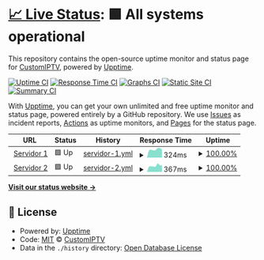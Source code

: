 # [📈 Live Status](https://CustomIPTV.github.io/RealTimeStatus): <!--live status--> **🟩 All systems operational**

This repository contains the open-source uptime monitor and status page for [CustomIPTV](https://CustomIPTV.github.io/RealTimeStatus), powered by [Upptime](https://github.com/upptime/upptime).

[![Uptime CI](https://github.com/CustomIPTV/RealTimeStatus/workflows/Uptime%20CI/badge.svg)](https://github.com/CustomIPTV/RealTimeStatus/actions?query=workflow%3A%22Uptime+CI%22)
[![Response Time CI](https://github.com/CustomIPTV/RealTimeStatus/workflows/Response%20Time%20CI/badge.svg)](https://github.com/CustomIPTV/RealTimeStatus/actions?query=workflow%3A%22Response+Time+CI%22)
[![Graphs CI](https://github.com/CustomIPTV/RealTimeStatus/workflows/Graphs%20CI/badge.svg)](https://github.com/CustomIPTV/RealTimeStatus/actions?query=workflow%3A%22Graphs+CI%22)
[![Static Site CI](https://github.com/CustomIPTV/RealTimeStatus/workflows/Static%20Site%20CI/badge.svg)](https://github.com/CustomIPTV/RealTimeStatus/actions?query=workflow%3A%22Static+Site+CI%22)
[![Summary CI](https://github.com/CustomIPTV/RealTimeStatus/workflows/Summary%20CI/badge.svg)](https://github.com/CustomIPTV/RealTimeStatus/actions?query=workflow%3A%22Summary+CI%22)

With [Upptime](https://upptime.js.org), you can get your own unlimited and free uptime monitor and status page, powered entirely by a GitHub repository. We use [Issues](https://github.com/CustomIPTV/RealTimeStatus/issues) as incident reports, [Actions](https://github.com/CustomIPTV/RealTimeStatus/actions) as uptime monitors, and [Pages](https://CustomIPTV.github.io/RealTimeStatus) for the status page.

<!--start: status pages-->
<!-- This summary is generated by Upptime (https://github.com/upptime/upptime) -->
<!-- Do not edit this manually, your changes will be overwritten -->
<!-- prettier-ignore -->
| URL | Status | History | Response Time | Uptime |
| --- | ------ | ------- | ------------- | ------ |
| <img alt="" src="https://icons.duckduckgo.com/ip3/suptv.co.ico" height="13"> [Servidor 1](http://suptv.co) | 🟩 Up | [servidor-1.yml](https://github.com/CustomIPTV/RealTimeStatus/commits/HEAD/history/servidor-1.yml) | <details><summary><img alt="Response time graph" src="./graphs/servidor-1/response-time-week.png" height="20"> 324ms</summary><br><a href="https://CustomIPTV.github.io/RealTimeStatus/history/servidor-1"><img alt="Response time 313" src="https://img.shields.io/endpoint?url=https%3A%2F%2Fraw.githubusercontent.com%2FCustomIPTV%2FRealTimeStatus%2FHEAD%2Fapi%2Fservidor-1%2Fresponse-time.json"></a><br><a href="https://CustomIPTV.github.io/RealTimeStatus/history/servidor-1"><img alt="24-hour response time 324" src="https://img.shields.io/endpoint?url=https%3A%2F%2Fraw.githubusercontent.com%2FCustomIPTV%2FRealTimeStatus%2FHEAD%2Fapi%2Fservidor-1%2Fresponse-time-day.json"></a><br><a href="https://CustomIPTV.github.io/RealTimeStatus/history/servidor-1"><img alt="7-day response time 324" src="https://img.shields.io/endpoint?url=https%3A%2F%2Fraw.githubusercontent.com%2FCustomIPTV%2FRealTimeStatus%2FHEAD%2Fapi%2Fservidor-1%2Fresponse-time-week.json"></a><br><a href="https://CustomIPTV.github.io/RealTimeStatus/history/servidor-1"><img alt="30-day response time 341" src="https://img.shields.io/endpoint?url=https%3A%2F%2Fraw.githubusercontent.com%2FCustomIPTV%2FRealTimeStatus%2FHEAD%2Fapi%2Fservidor-1%2Fresponse-time-month.json"></a><br><a href="https://CustomIPTV.github.io/RealTimeStatus/history/servidor-1"><img alt="1-year response time 302" src="https://img.shields.io/endpoint?url=https%3A%2F%2Fraw.githubusercontent.com%2FCustomIPTV%2FRealTimeStatus%2FHEAD%2Fapi%2Fservidor-1%2Fresponse-time-year.json"></a></details> | <details><summary><a href="https://CustomIPTV.github.io/RealTimeStatus/history/servidor-1">100.00%</a></summary><a href="https://CustomIPTV.github.io/RealTimeStatus/history/servidor-1"><img alt="All-time uptime 99.97%" src="https://img.shields.io/endpoint?url=https%3A%2F%2Fraw.githubusercontent.com%2FCustomIPTV%2FRealTimeStatus%2FHEAD%2Fapi%2Fservidor-1%2Fuptime.json"></a><br><a href="https://CustomIPTV.github.io/RealTimeStatus/history/servidor-1"><img alt="24-hour uptime 100.00%" src="https://img.shields.io/endpoint?url=https%3A%2F%2Fraw.githubusercontent.com%2FCustomIPTV%2FRealTimeStatus%2FHEAD%2Fapi%2Fservidor-1%2Fuptime-day.json"></a><br><a href="https://CustomIPTV.github.io/RealTimeStatus/history/servidor-1"><img alt="7-day uptime 100.00%" src="https://img.shields.io/endpoint?url=https%3A%2F%2Fraw.githubusercontent.com%2FCustomIPTV%2FRealTimeStatus%2FHEAD%2Fapi%2Fservidor-1%2Fuptime-week.json"></a><br><a href="https://CustomIPTV.github.io/RealTimeStatus/history/servidor-1"><img alt="30-day uptime 100.00%" src="https://img.shields.io/endpoint?url=https%3A%2F%2Fraw.githubusercontent.com%2FCustomIPTV%2FRealTimeStatus%2FHEAD%2Fapi%2Fservidor-1%2Fuptime-month.json"></a><br><a href="https://CustomIPTV.github.io/RealTimeStatus/history/servidor-1"><img alt="1-year uptime 99.99%" src="https://img.shields.io/endpoint?url=https%3A%2F%2Fraw.githubusercontent.com%2FCustomIPTV%2FRealTimeStatus%2FHEAD%2Fapi%2Fservidor-1%2Fuptime-year.json"></a></details>
| <img alt="" src="https://icons.duckduckgo.com/ip3/dash.centre6.co.ico" height="13"> [Servidor 2](https://dash.centre6.co) | 🟩 Up | [servidor-2.yml](https://github.com/CustomIPTV/RealTimeStatus/commits/HEAD/history/servidor-2.yml) | <details><summary><img alt="Response time graph" src="./graphs/servidor-2/response-time-week.png" height="20"> 367ms</summary><br><a href="https://CustomIPTV.github.io/RealTimeStatus/history/servidor-2"><img alt="Response time 338" src="https://img.shields.io/endpoint?url=https%3A%2F%2Fraw.githubusercontent.com%2FCustomIPTV%2FRealTimeStatus%2FHEAD%2Fapi%2Fservidor-2%2Fresponse-time.json"></a><br><a href="https://CustomIPTV.github.io/RealTimeStatus/history/servidor-2"><img alt="24-hour response time 385" src="https://img.shields.io/endpoint?url=https%3A%2F%2Fraw.githubusercontent.com%2FCustomIPTV%2FRealTimeStatus%2FHEAD%2Fapi%2Fservidor-2%2Fresponse-time-day.json"></a><br><a href="https://CustomIPTV.github.io/RealTimeStatus/history/servidor-2"><img alt="7-day response time 367" src="https://img.shields.io/endpoint?url=https%3A%2F%2Fraw.githubusercontent.com%2FCustomIPTV%2FRealTimeStatus%2FHEAD%2Fapi%2Fservidor-2%2Fresponse-time-week.json"></a><br><a href="https://CustomIPTV.github.io/RealTimeStatus/history/servidor-2"><img alt="30-day response time 372" src="https://img.shields.io/endpoint?url=https%3A%2F%2Fraw.githubusercontent.com%2FCustomIPTV%2FRealTimeStatus%2FHEAD%2Fapi%2Fservidor-2%2Fresponse-time-month.json"></a><br><a href="https://CustomIPTV.github.io/RealTimeStatus/history/servidor-2"><img alt="1-year response time 345" src="https://img.shields.io/endpoint?url=https%3A%2F%2Fraw.githubusercontent.com%2FCustomIPTV%2FRealTimeStatus%2FHEAD%2Fapi%2Fservidor-2%2Fresponse-time-year.json"></a></details> | <details><summary><a href="https://CustomIPTV.github.io/RealTimeStatus/history/servidor-2">100.00%</a></summary><a href="https://CustomIPTV.github.io/RealTimeStatus/history/servidor-2"><img alt="All-time uptime 99.98%" src="https://img.shields.io/endpoint?url=https%3A%2F%2Fraw.githubusercontent.com%2FCustomIPTV%2FRealTimeStatus%2FHEAD%2Fapi%2Fservidor-2%2Fuptime.json"></a><br><a href="https://CustomIPTV.github.io/RealTimeStatus/history/servidor-2"><img alt="24-hour uptime 100.00%" src="https://img.shields.io/endpoint?url=https%3A%2F%2Fraw.githubusercontent.com%2FCustomIPTV%2FRealTimeStatus%2FHEAD%2Fapi%2Fservidor-2%2Fuptime-day.json"></a><br><a href="https://CustomIPTV.github.io/RealTimeStatus/history/servidor-2"><img alt="7-day uptime 100.00%" src="https://img.shields.io/endpoint?url=https%3A%2F%2Fraw.githubusercontent.com%2FCustomIPTV%2FRealTimeStatus%2FHEAD%2Fapi%2Fservidor-2%2Fuptime-week.json"></a><br><a href="https://CustomIPTV.github.io/RealTimeStatus/history/servidor-2"><img alt="30-day uptime 100.00%" src="https://img.shields.io/endpoint?url=https%3A%2F%2Fraw.githubusercontent.com%2FCustomIPTV%2FRealTimeStatus%2FHEAD%2Fapi%2Fservidor-2%2Fuptime-month.json"></a><br><a href="https://CustomIPTV.github.io/RealTimeStatus/history/servidor-2"><img alt="1-year uptime 100.00%" src="https://img.shields.io/endpoint?url=https%3A%2F%2Fraw.githubusercontent.com%2FCustomIPTV%2FRealTimeStatus%2FHEAD%2Fapi%2Fservidor-2%2Fuptime-year.json"></a></details>

<!--end: status pages-->

[**Visit our status website →**](https://CustomIPTV.github.io/RealTimeStatus)

## 📄 License

- Powered by: [Upptime](https://github.com/upptime/upptime)
- Code: [MIT](./LICENSE) © [CustomIPTV](https://CustomIPTV.github.io/RealTimeStatus)
- Data in the `./history` directory: [Open Database License](https://opendatacommons.org/licenses/odbl/1-0/)
